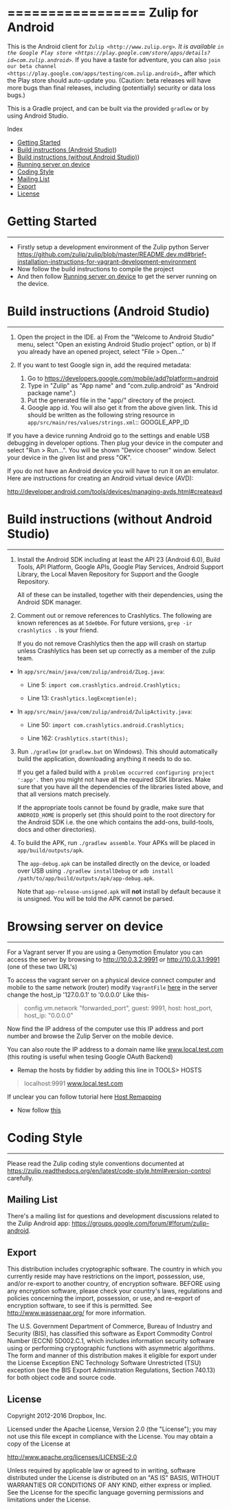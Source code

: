 

=================
Zulip for Android
=================

This is the Android client for `Zulip <http://www.zulip.org>`_.  It is
available `in the Google Play store
<https://play.google.com/store/apps/details?id=com.zulip.android>`_.
If you have a taste for adventure, you can also `join our beta channel
<https://play.google.com/apps/testing/com.zulip.android>`_ after which
the Play store should auto-update you. (Caution: beta releases will
have more bugs than final releases, including (potentially) security
or data loss bugs.)

This is a Gradle project, and can be built via the provided ``gradlew``
or by using Android Studio.

Index

* [Getting Started](#getting-started)
* [Build instructions (Android Studio)](#build-instructions-android-studio))
* [Build instructions (without Android Studio)](#build-instructions-without-android-studio))
* [Running server on device](#browsing-server-on-device)
* [Coding Style](#coding-style)
* [Mailing List](#mailing-list)
* [Export](#export)
* [License](#license)

# Getting Started
-----------------------------------

 - Firstly setup a development environment of the Zulip python Server 
   https://github.com/zulip/zulip/blob/master/README.dev.md#brief-installation-instructions-for-vagrant-development-environment
 - Now follow the build instructions to compile the project
 - And then follow [Running server on device](#browsing-server-on-device) to get the server running on the device.

# Build instructions (Android Studio)
-----------------------------------

1. Open the project in the IDE.
    a) From the "Welcome to Android Studio" menu, select "Open an
       existing Android Studio project" option, or
    b) If you already have an opened project, select "File > Open..."

2. If you want to test Google sign in, add the required metadata:
    1. Go to https://developers.google.com/mobile/add?platform=android
    2. Type in "Zulip" as "App name" and "com.zulip.android" as
       "Android package name".)
    3. Put the generated file in the "app/" directory of the project.
    4. Google app id. You will also get it from the above given link.
       This id should be written as the following string resource in
       ``app/src/main/res/values/strings.xml``::
            <string name="google_app_id">GOOGLE_APP_ID</string>

If you have a device running Android go to the settings and enable USB
debugging in developer options. Then plug your device in the computer
and select "Run > Run...".  You will be shown "Device chooser" window.
Select your device in the given list and press "OK".

If you do not have an Android device you will have to run it on an
emulator. Here are instructions for creating an Android virtual device
(AVD):

http://developer.android.com/tools/devices/managing-avds.html#createavd

# Build instructions (without Android Studio)
-------------------------------------------

1. Install the Android SDK including at least the API 23 (Android 6.0),
   Build Tools, API Platform, Google APIs, Google Play Services,
   Android Support Library, the Local Maven Repository for Support and
   the Google Repository.

   All of these can be installed, together with their dependencies,
   using the Android SDK manager.

2. Comment out or remove references to Crashlytics. The following are
   known references as at ``5de0b0e``. For future versions,
   ``grep -ir crashlytics .`` is your friend.

   If you do not remove Crashlytics then the app will crash on startup
   unless Crashlytics has been set up correctly as a member of the zulip
   team.

* In ``app/src/main/java/com/zulip/android/ZLog.java``:

  * Line 5: ``import com.crashlytics.android.Crashlytics;``

  * Line 13: ``Crashlytics.logException(e);``

* In ``app/src/main/java/com/zulip/android/ZulipActivity.java``:

  * Line 50: ``import com.crashlytics.android.Crashlytics;``

  * Line 162: ``Crashlytics.start(this);``

3. Run ``./gradlew`` (or ``gradlew.bat`` on Windows). This should
   automatically build the application, downloading anything it
   needs to do so.

   If you get a failed build with
   ``A problem occurred configuring project ':app'.`` then you might
   not have all the required SDK libraries. Make sure that you have
   all the dependencies of the libraries listed above, and that all
   versions match precisely.

   If the appropriate tools cannot be found by gradle, make sure that
   ``ANDROID_HOME`` is properly set (this should point to the root
   directory for the Android SDK i.e. the one which contains the add-ons,
   build-tools, docs and other directories).

4. To build the APK, run ``./gradlew assemble``. Your APKs will be
   placed in ``app/build/outputs/apk``.

   The ``app-debug.apk`` can be installed directly on the device, or
   loaded over USB using ``./gradlew installDebug`` or
   ``adb install /path/to/app/build/outputs/apk/app-debug.apk``.

   Note that ``app-release-unsigned.apk`` will **not** install by
   default because it is unsigned. You will be told the APK cannot be
   parsed.

# Browsing server on device
-------------------------
For a Vagrant server
If you are using a Genymotion Emulator you can access the server by browsing to http://10.0.3.2:9991 or http://10.0.3.1:9991 (one of these two URL's)

To access the vagrant server on a physical device connect computer and mobile to the same network (router) modify `VagrantFile` [here](https://github.com/zulip/zulip/blob/1c40df9363b70af0e275c44a03f9627808852616/Vagrantfile#L37) in the server change the host_ip '127.0.0.1' to '0.0.0.0' Like this-
 > config.vm.network "forwarded_port", guest: 9991, host: host_port, host_ip: "0.0.0.0"
 
Now find the IP address of the computer use this IP address and port number and browse the Zulip Server on the mobile device.


You can also route the IP address to a domain name like www.local.test.com (this routing is useful when tesing Google OAuth Backend) 
 - Remap the hosts by fiddler by adding this line in TOOLS> HOSTS
 > localhost:9991 www.local.test.com

If unclear you can follow tutorial here [Host Remapping](http://docs.telerik.com/fiddler/KnowledgeBase/HOSTS) 
 - Now follow [this](http://docs.telerik.com/fiddler/Configure-Fiddler/Tasks/ConfigureForAndroid)


# Coding Style
------------

Please read the Zulip coding style conventions documented at
https://zulip.readthedocs.org/en/latest/code-style.html#version-control
carefully.

Mailing List
------------

There's a mailing list for questions and development discussions
related to the Zulip Android app:
https://groups.google.com/forum/#!forum/zulip-android.

Export
------
This distribution includes cryptographic software. The country in
which you currently reside may have restrictions on the import,
possession, use, and/or re-export to another country, of encryption
software. BEFORE using any encryption software, please check your
country's laws, regulations and policies concerning the import,
possession, or use, and re-export of encryption software, to see if
this is permitted. See http://www.wassenaar.org/ for more information.

The U.S. Government Department of Commerce, Bureau of Industry and
Security (BIS), has classified this software as Export Commodity
Control Number (ECCN) 5D002.C.1, which includes information security
software using or performing cryptographic functions with asymmetric
algorithms. The form and manner of this distribution makes it
eligible for export under the License Exception ENC Technology
Software Unrestricted (TSU) exception (see the BIS Export
Administration Regulations, Section 740.13) for both object code and
source code.

License
-------

Copyright 2012-2016 Dropbox, Inc.

Licensed under the Apache License, Version 2.0 (the "License");
you may not use this file except in compliance with the License.
You may obtain a copy of the License at

   http://www.apache.org/licenses/LICENSE-2.0

Unless required by applicable law or agreed to in writing, software
distributed under the License is distributed on an "AS IS" BASIS,
WITHOUT WARRANTIES OR CONDITIONS OF ANY KIND, either express or implied.
See the License for the specific language governing permissions and
limitations under the License.

